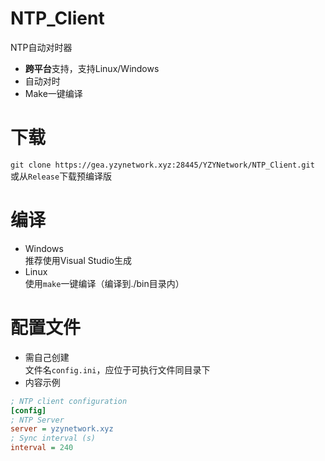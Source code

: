 # NTP_Client
NTP自动对时器
- **跨平台**支持，支持Linux/Windows
- 自动对时
- Make一键编译

# 下载
`git clone https://gea.yzynetwork.xyz:28445/YZYNetwork/NTP_Client.git`  
或从`Release`下载预编译版

# 编译
- Windows  
推荐使用Visual Studio生成
- Linux  
使用`make`一键编译（编译到./bin目录内）

# 配置文件
- 需自己创建  
文件名`config.ini`，应位于可执行文件同目录下
- 内容示例
```ini
; NTP client configuration
[config]
; NTP Server
server = yzynetwork.xyz
; Sync interval (s)
interval = 240
```
